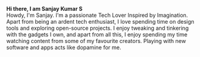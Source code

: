 **Hi there, I am Sanjay Kumar S**   
Howdy, I'm Sanjay. I'm a passionate Tech Lover Inspired by Imagination. Apart from being an ardent tech enthusiast, I love spending time on design tools and exploring open-source projects. I enjoy tweaking and tinkering with the gadgets I own, and apart from all this, I enjoy spending my time watching content from some of my favourite creators. Playing with new software and apps acts like dopamine for me.


